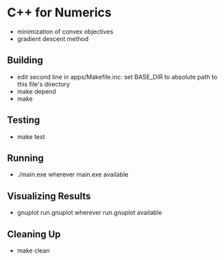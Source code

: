 # C++ for Numerics

* minimization of convex objectives 
* gradient descent method

## Building

* edit second line in apps/Makefile.inc: set BASE_DIR to absolute path to this file's directory 
* make depend
* make 

## Testing

* make test

## Running

* ./main.exe wherever main.exe available

## Visualizing Results

* gnuplot run.gnuplot wherever run.gnuplot available

## Cleaning Up

* make clean
